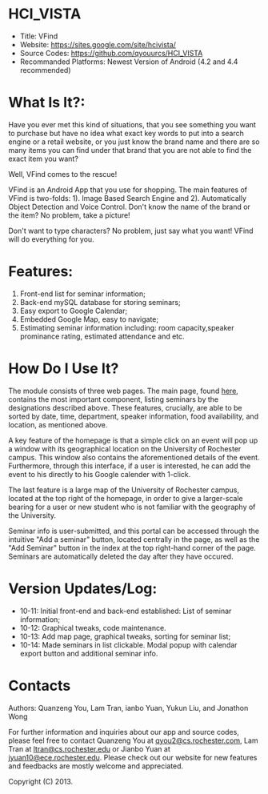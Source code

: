 HCI_VISTA
=========

* Title: VFind
* Website: https://sites.google.com/site/hcivista/
* Source Codes: https://github.com/qyouurcs/HCI_VISTA
* Recommanded Platforms: Newest Version of Android (4.2 and 4.4 recommended)

What Is It?:
==================================

Have you ever met this kind of situations, that you see something you want to purchase but have no idea what exact key words to put into a search engine or a retail website, or you just know the brand name and there are so many items you can find under that brand that you are not able to find the exact item you want? 

Well, VFind comes to the rescue!

VFind is an Android App that you use for shopping. The main features of VFind is two-folds: 1). Image Based Search Engine and 2). Automatically Object Detection and Voice Control. Don't know the name of the brand or the item? No problem, take a picture! 

Don't want to type characters? No problem, just say what you want! VFind will do everything for you.

Features:
==================================
1. Front-end list for seminar information;
2. Back-end mySQL database for storing seminars;
3. Easy export to Google Calendar;
4. Embedded Google Map, easy to navigate;
5. Estimating seminar information including: room capacity,speaker prominance rating, estimated attendance and etc.

How Do I Use It? 
==================================
The module consists of three web pages. The main page, found [here](http://ec2-54-205-135-226.compute-1.amazonaws.com/index.php),
contains the most important component, listing seminars by the designations described above. These features, crucially,
are able to be sorted by date, time, department, speaker information, food availability, and location, as mentioned above.

A key feature of the homepage is that a simple click on an event will pop up a window with its geographical location
on the University of Rochester campus. This window also contains the aforementioned details of the event. Furthermore,
through this interface, if a user is interested, he can add the event to his directly to his Google calender with 1-click.

The last feature is a large map of the University of Rochester campus, located at the top right of the homepage, in order
to give a larger-scale bearing for a user or new student who is not familiar with the geography of the University.

Seminar info is user-submitted, and this portal can be accessed through the intuitive "Add a seminar" button, located
centrally in the page, as well as the "Add Seminar" button in the index at the top right-hand corner of the page. Seminars are automatically deleted the day after they have occured.




Version Updates/Log:
==================================
* 10-11: Initial front-end and back-end established: List of seminar information;
* 10-12: Graphical tweaks, code maintenance.
* 10-13: Add map page, graphical tweaks, sorting for seminar list;
* 10-14: Made seminars in list clickable. Modal popup with calendar export button and additional seminar info.


Contacts
==================================
Authors:
Quanzeng You, Lam Tran, ianbo Yuan, Yukun Liu, and Jonathon Wong

For further information and inquiries about our app and source codes, please
feel free to contact Quanzeng You at <qyou2@cs.rochester.com>, Lam Tran at <ltran@cs.rochester.edu> or Jianbo Yuan at <jyuan10@ece.rochester.edu>. Please check out our website for new features and feedbacks are mostly welcome and appreciated.

Copyright (C) 2013.
